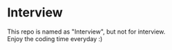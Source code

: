 # Interview
This repo is named as "Interview", but not for interview.  
Enjoy the coding time everyday :)
